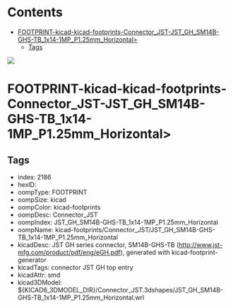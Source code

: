 



Contents
========

* [FOOTPRINT-kicad-kicad-footprints-Connector_JST-JST_GH_SM14B-GHS-TB_1x14-1MP_P1.25mm_Horizontal>](#footprint-kicad-kicad-footprints-connector_jst-jst_gh_sm14b-ghs-tb_1x14-1mp_p125mm_horizontal)
	* [Tags](#tags)
  
![][im]
# FOOTPRINT-kicad-kicad-footprints-Connector_JST-JST_GH_SM14B-GHS-TB_1x14-1MP_P1.25mm_Horizontal>

## Tags

- index: 2186
- hexID: 
- oompType: FOOTPRINT
- oompSize: kicad
- oompColor: kicad-footprints
- oompDesc: Connector_JST
- oompIndex: JST_GH_SM14B-GHS-TB_1x14-1MP_P1.25mm_Horizontal
- oompName: kicad-footprints/Connector_JST/JST_GH_SM14B-GHS-TB_1x14-1MP_P1.25mm_Horizontal
- kicadDesc: JST GH series connector, SM14B-GHS-TB (http://www.jst-mfg.com/product/pdf/eng/eGH.pdf), generated with kicad-footprint-generator
- kicadTags: connector JST GH top entry
- kicadAttr: smd
- kicad3DModel: ${KICAD6_3DMODEL_DIR}/Connector_JST.3dshapes/JST_GH_SM14B-GHS-TB_1x14-1MP_P1.25mm_Horizontal.wrl



[im]: image.png

